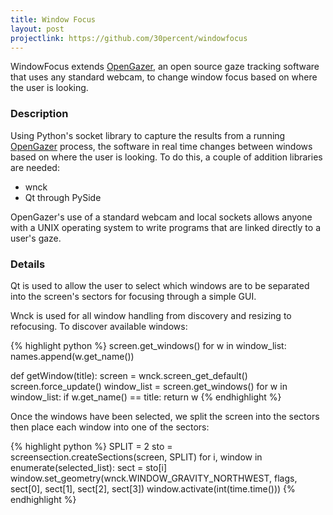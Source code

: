 ```yaml
---
title: Window Focus
layout: post
projectlink: https://github.com/30percent/windowfocus
---
```


WindowFocus extends [OpenGazer](http://www.inference.phy.cam.ac.uk/opengazer/), an open source gaze tracking software that uses any standard webcam, to change window focus based on where the user is looking.

<!--postbreak-->

### Description

Using Python's socket library to capture the results from a running [OpenGazer](http://www.inference.phy.cam.ac.uk/opengazer/) process, the software in real time changes between windows based on where the user is looking. To do this, a couple of addition libraries are needed:

* wnck
* Qt through PySide

OpenGazer's use of a standard webcam and local sockets allows anyone with a UNIX operating system to write programs that are linked directly to a user's gaze.

### Details

Qt is used to allow the user to select which windows are to be separated into the screen's sectors for focusing through a simple GUI.

Wnck is used for all window handling from discovery and resizing to refocusing. To discover available windows:

{% highlight python %}
screen.get_windows()
for w in window_list:
	names.append(w.get_name())

def getWindow(title):
    screen = wnck.screen_get_default()
    screen.force_update()
    window_list = screen.get_windows()
    for w in window_list:
        if w.get_name() == title:
            return w
{% endhighlight %}

Once the windows have been selected, we split the screen into the sectors then place each window into one of the sectors:

{% highlight python %}
SPLIT = 2
sto = screensection.createSections(screen, SPLIT)
for i, window in enumerate(selected_list):
    sect = sto[i]
    window.set_geometry(wnck.WINDOW_GRAVITY_NORTHWEST, flags, sect[0], sect[1], sect[2], sect[3])
    window.activate(int(time.time()))
{% endhighlight %}